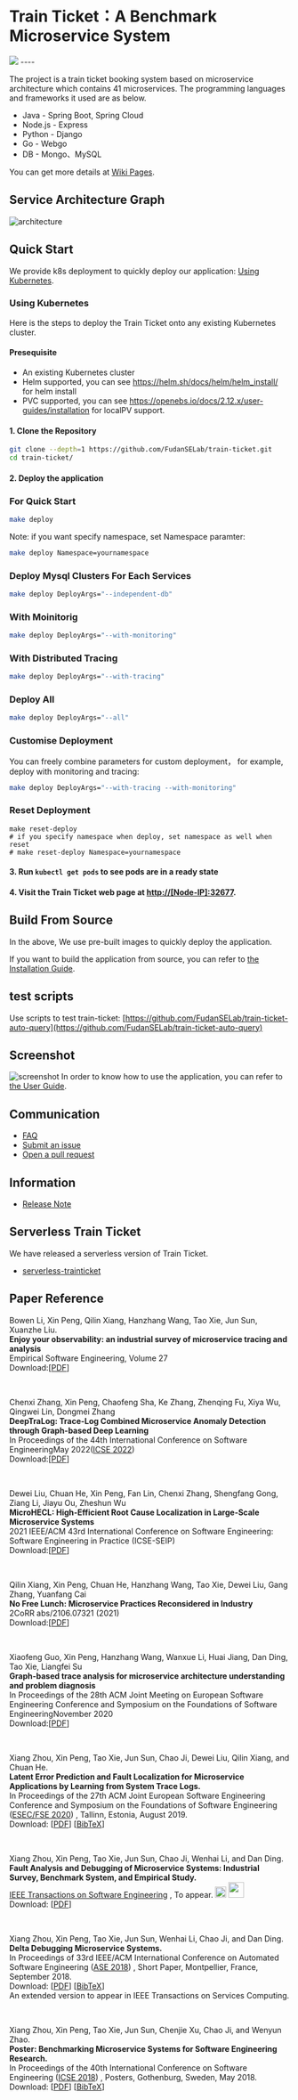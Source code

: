 
# Train Ticket：A Benchmark Microservice System
<img src="./image/logo.png">
----

The project is a train ticket booking system based on microservice architecture which contains 41 microservices. The programming languages and frameworks it used are as below.
- Java - Spring Boot, Spring Cloud
- Node.js - Express
- Python - Django
- Go - Webgo
- DB - Mongo、MySQL

You can get more details at [Wiki Pages](https://github.com/FudanSELab/train-ticket/wiki).

## Service Architecture Graph
![architecture](./image/2.png)

## Quick Start
We provide k8s deployment to quickly deploy our application:  [Using Kubernetes](#Using-Kubernetes).

### Using Kubernetes
Here is the steps to deploy the Train Ticket onto any existing Kubernetes cluster.

#### Presequisite
* An existing Kubernetes cluster
* Helm supported, you can see https://helm.sh/docs/helm/helm_install/ for helm install
* PVC supported, you can see https://openebs.io/docs/2.12.x/user-guides/installation for localPV support.

#### 1. Clone the Repository
```bash
git clone --depth=1 https://github.com/FudanSELab/train-ticket.git 
cd train-ticket/
```

#### 2. Deploy the application
### For Quick Start
```bash
make deploy

```

Note: if you want specify namespace, set Namespace paramter:

```bash
make deploy Namespace=yournamespace
```

### Deploy Mysql Clusters For Each Services

```bash
make deploy DeployArgs="--independent-db"
```

### With Moinitorig
```bash
make deploy DeployArgs="--with-monitoring"
```

### With Distributed Tracing
```bash
make deploy DeployArgs="--with-tracing"
```

### Deploy All 
```bash
make deploy DeployArgs="--all"
```

### Customise Deployment
You can freely combine parameters for custom deployment， for example, deploy with monitoring and tracing:

```bash
make deploy DeployArgs="--with-tracing --with-monitoring"
```

### Reset Deployment

```
make reset-deploy
# if you specify namespace when deploy, set namespace as well when reset
# make reset-deploy Namespace=yournamespace
```

#### 3. Run `kubectl get pods` to see pods are in a ready state

#### 4. Visit the Train Ticket web page at [http://[Node-IP]:32677](http://[Node-IP]:32677).


## Build From Source
In the above, We use pre-built images to quickly deploy the application.

If you want to build the application from source, you can refer to [the Installation Guide](https://github.com/FudanSELab/train-ticket/wiki/Installation-Guide).

## test scripts
Use scripts to test train-ticket: [https://github.com/FudanSELab/train-ticket-auto-query](https://github.com/FudanSELab/train-ticket-auto-query)

## Screenshot
![screenshot](./image/main_interface.png)
In order to know how to use the application, you can refer to [the User Guide](https://github.com/FudanSELab/train-ticket/wiki/User-Guide).

## Communication

* [FAQ](https://github.com/FudanSELab/train-ticket/wiki/FAQ)
* [Submit an issue](https://github.com/FudanSELab/train-ticket/issues)
* [Open a pull request](https://github.com/FudanSELab/train-ticket/pulls)

## Information

* [Release Note](https://github.com/FudanSELab/train-ticket/wiki/Release-Note)

## Serverless Train Ticket

We have released a serverless version of Train Ticket.

* [serverless-trainticket](https://github.com/FudanSELab/serverless-trainticket)

## Paper Reference
Bowen Li, Xin Peng, Qilin Xiang, Hanzhang Wang, Tao Xie, Jun Sun, Xuanzhe Liu. <br/>
**Enjoy your observability: an industrial survey of microservice tracing and analysis**<br/>
Empirical Software Engineering, Volume 27 <br/>
Download:[[PDF](https://link.springer.com/content/pdf/10.1007/s10664-021-10063-9.pdf)]

<br/>

Chenxi Zhang, Xin Peng, Chaofeng Sha, Ke Zhang, Zhenqing Fu, Xiya Wu, Qingwei Lin, Dongmei Zhang<br/>
**DeepTraLog: Trace-Log Combined Microservice Anomaly Detection through Graph-based Deep Learning**<br/>
In Proceedings of the 44th International Conference on Software EngineeringMay 2022([ICSE 2022](https://dblp.uni-trier.de/db/conf/icse/icse2022.html))<br/>
Download:[[PDF](https://dl.acm.org/doi/pdf/10.1145/3510003.3510180)]

<br/>
	
Dewei Liu, Chuan He, Xin Peng, Fan Lin, Chenxi Zhang, Shengfang Gong, Ziang Li, Jiayu Ou, Zheshun Wu<br/>
**MicroHECL: High-Efficient Root Cause Localization in Large-Scale Microservice Systems**<br/>
2021 IEEE/ACM 43rd International Conference on Software Engineering: Software Engineering in Practice (ICSE-SEIP)<br/>
Download:[[PDF](https://ieeexplore.ieee.org/stamp/stamp.jsp?tp=&arnumber=9402058)]

<br/>

Qilin Xiang, Xin Peng, Chuan He, Hanzhang Wang, Tao Xie, Dewei Liu, Gang Zhang, Yuanfang Cai<br/>
**No Free Lunch: Microservice Practices Reconsidered in Industry**<br/>
2CoRR abs/2106.07321 (2021)<br/>
Download:[[PDF](https://arxiv.org/pdf/2106.07321.pdf)]

<br/>

Xiaofeng Guo, Xin Peng, Hanzhang Wang, Wanxue Li, Huai Jiang, Dan Ding, Tao Xie, Liangfei Su<br/>
**Graph-based trace analysis for microservice architecture understanding and problem diagnosis**<br/>
In Proceedings of the 28th ACM Joint Meeting on European Software Engineering Conference and Symposium on the Foundations of Software EngineeringNovember 2020<br/>
Download:[[PDF](https://dl.acm.org/doi/pdf/10.1145/3368089.3417066)]

<br/>


Xiang Zhou, Xin Peng, Tao Xie, Jun Sun, Chao Ji, Dewei Liu, Qilin Xiang, and Chuan He. <br/>
**Latent Error Prediction and Fault Localization for Microservice Applications by Learning from System Trace Logs.**<br/>
In Proceedings of the 27th ACM Joint European Software Engineering Conference and Symposium on the Foundations of Software Engineering ([ESEC/FSE 2020](https://dblp.uni-trier.de/db/conf/sigsoft/fse2020.html)) , Tallinn, Estonia, August 2019. <br/>
Download: [[PDF](https://cspengxin.github.io/publications/fse19-zhou-microservice.pdf)] [[BibTeX](https://dblp.uni-trier.de/rec/bibtex/conf/sigsoft/Zhou0X0JLXH19)] 

<br/>

Xiang Zhou, Xin Peng, Tao Xie, Jun Sun, Chao Ji, Wenhai Li, and Dan Ding. <br/>
**Fault Analysis and Debugging of Microservice Systems: Industrial Survey, Benchmark System, and Empirical Study.** <br/>
[IEEE Transactions on Software Engineering](https://www.computer.org/web/tse) , To appear. <img src="image/cup.png" height="20px"/> <img src="image/tse-best-paper-award.png" height="28px"> <br/> 
Download: [[PDF](https://cspengxin.github.io/publications/tse19-msdebugging.pdf)] 

<br/>

Xiang Zhou, Xin Peng, Tao Xie, Jun Sun, Wenhai Li, Chao Ji, and Dan Ding. <br/>
**Delta Debugging Microservice Systems.** <br/>
In Proceedings of 33rd IEEE/ACM International Conference on Automated Software Engineering ([ASE 2018](http://ase2018.com/)) , Short Paper, Montpellier, France, September 2018. <br/>
Download: [[PDF](https://cspengxin.github.io/publications/ase18-debugmicroservice.pdf)] [[BibTeX](https://dblp.uni-trier.de/rec/bibtex/conf/kbse/ZhouPX0LJD18)] <br/>
An extended version to appear in IEEE Transactions on Services Computing. 

<br/>

Xiang Zhou, Xin Peng, Tao Xie, Jun Sun, Chenjie Xu, Chao Ji, and Wenyun Zhao. <br/>
**Poster: Benchmarking Microservice Systems for Software Engineering Research.** <br/>
In Proceedings of the 40th International Conference on Software Engineering ([ICSE 2018](https://www.icse2018.org/)) , Posters, Gothenburg, Sweden, May 2018. <br/>
Download: [[PDF](https://cspengxin.github.io/publications/icse18poster-microservices.pdf)] [[BibTeX](https://dblp.uni-trier.de/rec/bibtex/conf/icse/ZhouPX0XJZ18)] 



